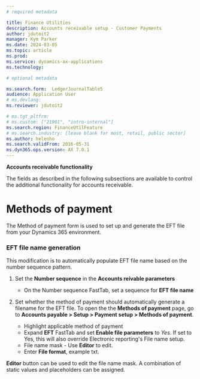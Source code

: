 ```yaml
---
# required metadata

title: Finance Utilities 
description: Accounts receivable setup - Customer Payments 
author: jdutoit2
manager: Kym Parker
ms.date: 2024-03-05
ms.topic: article
ms.prod: 
ms.service: dynamics-ax-applications
ms.technology: 

# optional metadata

ms.search.form:  LedgerJournalTable5 
audience: Application User
# ms.devlang: 
ms.reviewer: jdutoit2

# ms.tgt_pltfrm: 
# ms.custom: ["21901", "intro-internal"]
ms.search.region: FinanceUtilFeature
# ms.search.industry: [leave blank for most, retail, public sector]
ms.author: helenho
ms.search.validFrom: 2016-05-31
ms.dyn365.ops.version: AX 7.0.1
---
```


**Accounts receivable functionality**

The fields as described in the following subsections are available to control the additional functionality for accounts receivable.


# Methods of payment
The Method of payment form is used to set up and generate the EFT file from your Dynamics 365 environment. 


### EFT file name generation

This modification is to automatically populate EFT file name based on the number sequence pattern.

1. Set the **Number sequence** in the **Accounts reivable parameters**
    - On the Number sequence FastTab, set a sequence for **EFT file name**

2. Set whether the method of payment should automatically generate a filename for the EFT file. To open the the **Methods of payment** page, go to **Accounts payable > Setup > Payment setup > Methods of payment**.
    -	Highlight applicable method of payment
    -	Expand **EFT** FastTab and set **Enable file parameters** to _Yes_. If set to Yes, this will also override Electronic reporting's File name setup.
    -	File name mask - Use **Editor** to edit.
    -	Enter **File format**, example txt.

**Editor** button can be used to edit the file name mask. A combination of static values and placeholders can be assigned.


